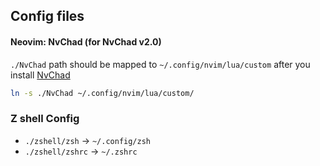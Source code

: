 ## Config files

#### Neovim: NvChad (for NvChad v2.0)

`./NvChad` path should be mapped to `~/.config/nvim/lua/custom` after you install 
[NvChad](nvchad.com)
```bash
ln -s ./NvChad ~/.config/nvim/lua/custom/
```

### Z shell Config

- `./zshell/zsh` -> `~/.config/zsh`
- `./zshell/zshrc` -> `~/.zshrc`
